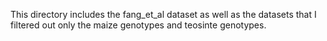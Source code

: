 This directory includes the fang_et_al dataset as well as the datasets that I filtered out only the maize genotypes and teosinte genotypes.
